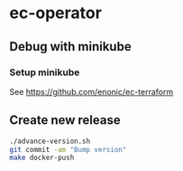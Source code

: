 # ec-operator

## Debug with minikube

### Setup minikube

See https://github.com/enonic/ec-terraform

## Create new release

```bash
./advance-version.sh
git commit -am "Bump version"
make docker-push
```